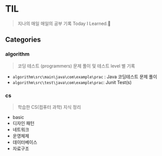 # TIL

> 지나의 매일 매일의 공부 기록 Today I Learned.💫

## Categories

### algorithm

> 코딩 테스트 (programmers) 문제 풀이 및 테스트 level 별 기록

- `algorithm\src\main\java\com\example\prac` : Java 코딩테스트 문제 풀이
- `algorithm\src\test\java\com\example\prac`: Junit Test(s)

### cs

> 학습한 CS(컴퓨터 과학) 지식 정리

- basic
- 디자인 패턴
- 네트워크
- 운영체제
- 데이터베이스
- 자료구조
